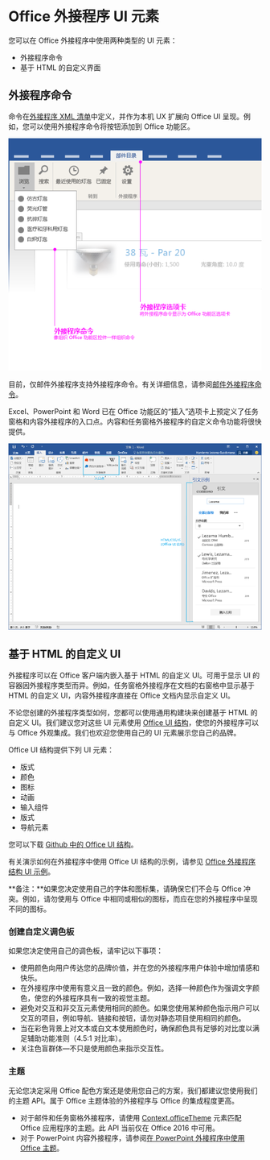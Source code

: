 # <a name="office-add-in-ui-elements"></a>Office 外接程序 UI 元素

您可以在 Office 外接程序中使用两种类型的 UI 元素： 

- 外接程序命令 
- 基于 HTML 的自定义界面

## <a name="add-in-commands"></a>外接程序命令
命令在[外接程序 XML 清单](../../outlook/manifests/define-add-in-commands.md)中定义，并作为本机 UX 扩展向 Office UI 呈现。例如，您可以使用外接程序命令将按钮添加到 Office 功能区。 

![显式外接程序命令以及外接程序中的自定义 HTML UI 元素的图片](../../../images/layouts_addInCommands_v0.03.png)

目前，仅邮件外接程序支持外接程序命令。有关详细信息，请参阅[邮件外接程序命令](../../outlook/add-in-commands-for-outlook.md)。 

Excel、PowerPoint 和 Word 已在 Office 功能区的“插入”选项卡上预定义了任务窗格和内容外接程序的入口点。内容和任务窗格外接程序的自定义命令功能将很快提供。 

![显示 Word 功能区上的“插入”选项卡的图片](../../../images/Word-insert-tab.png)

## <a name="custom-html-based-ui"></a>基于 HTML 的自定义 UI
外接程序可以在 Office 客户端内嵌入基于 HTML 的自定义 UI。可用于显示 UI 的容器因外接程序类型而异。例如，任务窗格外接程序在文档的右窗格中显示基于 HTML 的自定义 UI，内容外接程序直接在 Office 文档内显示自定义 UI。

不论您创建的外接程序类型如何，您都可以使用通用构建块来创建基于 HTML 的自定义 UI。我们建议您对这些 UI 元素使用 [Office UI 结构](https://github.com/OfficeDev/Office-UI-Fabric)，使您的外接程序可以与 Office 外观集成。我们也欢迎您使用自己的 UI 元素展示您自己的品牌。

Office UI 结构提供下列 UI 元素：

- 版式
- 颜色
- 图标
- 动画
- 输入组件
- 版式
- 导航元素

您可以下载 [Github 中的 Office UI 结构](https://github.com/OfficeDev/Office-UI-Fabric)。

有关演示如何在外接程序中使用 Office UI 结构的示例，请参见 [Office 外接程序结构 UI 示例](https://github.com/OfficeDev/Office-Add-in-Fabric-UI-Sample)。

**备注：**如果您决定使用自己的字体和图标集，请确保它们不会与 Office 冲突。例如，请勿使用与 Office 中相同或相似的图标，而应在您的外接程序中呈现不同的图标。 

### <a name="creating-a-customized-color-palette"></a>创建自定义调色板
如果您决定使用自己的调色板，请牢记以下事项： 
 
- 使用颜色向用户传达您的品牌价值，并在您的外接程序用户体验中增加情感和快乐。
- 在外接程序中使用有意义且一致的颜色。例如，选择一种颜色作为强调文字颜色，使您的外接程序具有一致的视觉主题。
- 避免对交互和非交互元素使用相同的颜色。如果您使用某种颜色指示用户可以交互的项目，例如导航、链接和按钮，请勿对静态项目使用相同的颜色。
- 当在彩色背景上对文本或白文本使用颜色时，确保颜色具有足够的对比度以满足辅助功能准则（4.5:1 对比率）。
- 关注色盲群体—不只是使用颜色来指示交互性。

### <a name="theming"></a>主题 
无论您决定采用 Office 配色方案还是使用您自己的方案，我们都建议您使用我们的主题 API。属于 Office 主题体验的外接程序与 Office 的集成程度更高。


- 对于邮件和任务窗格外接程序，请使用 [Context.officeTheme](../../../reference/shared/office.context.officetheme.md) 元素匹配 Office 应用程序的主题。此 API 当前仅在 Office 2016 中可用。  
- 对于 PowerPoint 内容外接程序，请参阅[在 PowerPoint 外接程序中使用 Office 主题](../../powerpoint/use-document-themes-in-your-powerpoint-add-ins.md)。

<!-- Link to theming API docs and Humberto's seed sample. Add screenshot of themed add-in. -->



